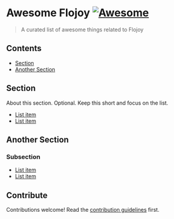 # Awesome Flojoy [![Awesome](https://awesome.re/badge.svg)](https://awesome.re)

> A curated list of awesome things related to Flojoy

## Contents

- [Section](#section)
- [Another Section](#another-section)

## Section

About this section. Optional. Keep this short and focus on the list.

- [List item](http://example.com)
- [List item](http://example.com)

## Another Section

### Subsection

- [List item](http://example.com)
- [List item](http://example.com)

## Contribute

Contributions welcome! Read the [contribution guidelines](contributing.md) first.
